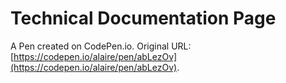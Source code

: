 # Technical Documentation Page

A Pen created on CodePen.io. Original URL: [https://codepen.io/alaire/pen/abLezOv](https://codepen.io/alaire/pen/abLezOv).

